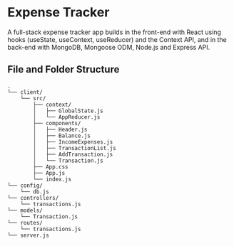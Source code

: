 # Expense Tracker

A full-stack expense tracker app builds in the front-end with React using hooks (useState, useContext, useReducer) and the Context API, and in the back-end with MongoDB, Mongoose ODM, Node.js and Express API.

## File and Folder Structure

```
.
└── client/
    └── src/
        ├── context/
        │   ├── GlobalState.js
        │   └── AppReducer.js
        ├── components/
        │   ├── Header.js
        │   ├── Balance.js
        │   ├── IncomeExpenses.js
        │   ├── TransactionList.js
        │   ├── AddTransaction.js
        │   └── Transaction.js
        ├── App.css
        ├── App.js
        └── index.js
└── config/
    └── db.js
└── controllers/
    └── transactions.js
└── models/
    └── Transaction.js
└── routes/
    └── transactions.js
└── server.js
```
